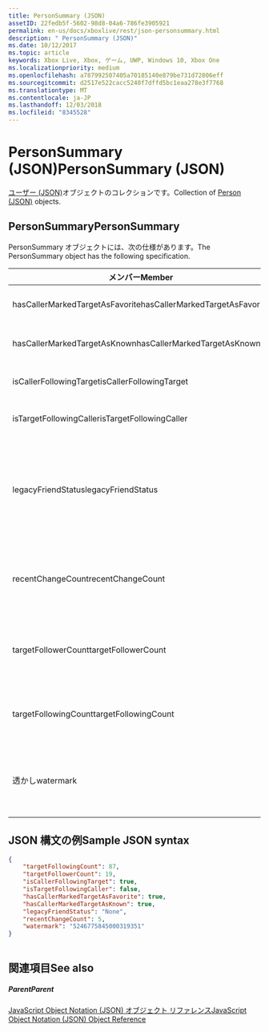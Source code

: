 ```yaml
---
title: PersonSummary (JSON)
assetID: 22fedb5f-5602-98d8-04a6-786fe3905921
permalink: en-us/docs/xboxlive/rest/json-personsummary.html
description: " PersonSummary (JSON)"
ms.date: 10/12/2017
ms.topic: article
keywords: Xbox Live, Xbox, ゲーム, UWP, Windows 10, Xbox One
ms.localizationpriority: medium
ms.openlocfilehash: a787992507405a70185140e879be731d72806eff
ms.sourcegitcommit: d2517e522cacc5240f7dffd5bc1eaa278e3f7768
ms.translationtype: MT
ms.contentlocale: ja-JP
ms.lasthandoff: 12/03/2018
ms.locfileid: "8345528"
---
```

# <a name="personsummary-json"></a><span data-ttu-id="bc020-104">PersonSummary (JSON)</span><span class="sxs-lookup"><span data-stu-id="bc020-104">PersonSummary (JSON)</span></span>
<span data-ttu-id="bc020-105">[ユーザー (JSON)](json-person.md)オブジェクトのコレクションです。</span><span class="sxs-lookup"><span data-stu-id="bc020-105">Collection of [Person (JSON)](json-person.md) objects.</span></span> 
<a id="ID4ER"></a>

 
## <a name="personsummary"></a><span data-ttu-id="bc020-106">PersonSummary</span><span class="sxs-lookup"><span data-stu-id="bc020-106">PersonSummary</span></span>
 
<span data-ttu-id="bc020-107">PersonSummary オブジェクトには、次の仕様があります。</span><span class="sxs-lookup"><span data-stu-id="bc020-107">The PersonSummary object has the following specification.</span></span>
 
| <span data-ttu-id="bc020-108">メンバー</span><span class="sxs-lookup"><span data-stu-id="bc020-108">Member</span></span>| <span data-ttu-id="bc020-109">種類</span><span class="sxs-lookup"><span data-stu-id="bc020-109">Type</span></span>| <span data-ttu-id="bc020-110">説明</span><span class="sxs-lookup"><span data-stu-id="bc020-110">Description</span></span>| 
| --- | --- | --- | 
| <span data-ttu-id="bc020-111">hasCallerMarkedTargetAsFavorite</span><span class="sxs-lookup"><span data-stu-id="bc020-111">hasCallerMarkedTargetAsFavorite</span></span>| <span data-ttu-id="bc020-112">ブール値</span><span class="sxs-lookup"><span data-stu-id="bc020-112">Boolean value</span></span>| <span data-ttu-id="bc020-113">かどうか、呼び出し元は、お気に入りとしてターゲットをマークします。</span><span class="sxs-lookup"><span data-stu-id="bc020-113">Whether the caller has marked the target as a favorite.</span></span> <span data-ttu-id="bc020-114">値の例: true</span><span class="sxs-lookup"><span data-stu-id="bc020-114">Example values: true</span></span>| 
| <span data-ttu-id="bc020-115">hasCallerMarkedTargetAsKnown</span><span class="sxs-lookup"><span data-stu-id="bc020-115">hasCallerMarkedTargetAsKnown</span></span>| <span data-ttu-id="bc020-116">ブール値</span><span class="sxs-lookup"><span data-stu-id="bc020-116">Boolean value</span></span>| <span data-ttu-id="bc020-117">かどうか、呼び出し元がターゲット済みとしてマーク呼ばれます。</span><span class="sxs-lookup"><span data-stu-id="bc020-117">Whether the caller has marked the target as known.</span></span> <span data-ttu-id="bc020-118">値の例: true</span><span class="sxs-lookup"><span data-stu-id="bc020-118">Example values: true</span></span>| 
| <span data-ttu-id="bc020-119">isCallerFollowingTarget</span><span class="sxs-lookup"><span data-stu-id="bc020-119">isCallerFollowingTarget</span></span>| <span data-ttu-id="bc020-120">ブール値</span><span class="sxs-lookup"><span data-stu-id="bc020-120">Boolean value</span></span>| <span data-ttu-id="bc020-121">かどうか、呼び出し元が、ターゲットをフォローします。</span><span class="sxs-lookup"><span data-stu-id="bc020-121">Whether the caller is following the target.</span></span> <span data-ttu-id="bc020-122">値の例: true</span><span class="sxs-lookup"><span data-stu-id="bc020-122">Example values: true</span></span>| 
| <span data-ttu-id="bc020-123">isTargetFollowingCaller</span><span class="sxs-lookup"><span data-stu-id="bc020-123">isTargetFollowingCaller</span></span>| <span data-ttu-id="bc020-124">ブール値</span><span class="sxs-lookup"><span data-stu-id="bc020-124">Boolean value</span></span>| <span data-ttu-id="bc020-125">かどうか、ターゲットでは、呼び出し元がフォローします。</span><span class="sxs-lookup"><span data-stu-id="bc020-125">Whether the target is following the caller.</span></span> <span data-ttu-id="bc020-126">値の例: true</span><span class="sxs-lookup"><span data-stu-id="bc020-126">Example values: true</span></span>| 
| <span data-ttu-id="bc020-127">legacyFriendStatus</span><span class="sxs-lookup"><span data-stu-id="bc020-127">legacyFriendStatus</span></span>| <span data-ttu-id="bc020-128">string</span><span class="sxs-lookup"><span data-stu-id="bc020-128">string</span></span>| <span data-ttu-id="bc020-129">呼び出し元が示すように、ターゲットの従来のフレンドの状態です。</span><span class="sxs-lookup"><span data-stu-id="bc020-129">Legacy friend status of the target as seen by the caller.</span></span> <span data-ttu-id="bc020-130">"None"、"MutuallyAccepted"、"OutgoingRequest"または"IncomingRequest"をすることができます。</span><span class="sxs-lookup"><span data-stu-id="bc020-130">Can be "None", "MutuallyAccepted", "OutgoingRequest", or "IncomingRequest".</span></span> <span data-ttu-id="bc020-131">値の例:"MutuallyAccepted"</span><span class="sxs-lookup"><span data-stu-id="bc020-131">Example values: "MutuallyAccepted"</span></span>| 
| <span data-ttu-id="bc020-132">recentChangeCount</span><span class="sxs-lookup"><span data-stu-id="bc020-132">recentChangeCount</span></span>| <span data-ttu-id="bc020-133">32 ビット符号なし整数</span><span class="sxs-lookup"><span data-stu-id="bc020-133">32-bit unsigned integer</span></span>| <span data-ttu-id="bc020-134">省略可能。</span><span class="sxs-lookup"><span data-stu-id="bc020-134">Optional.</span></span> <span data-ttu-id="bc020-135">ターゲットのソーシャル グラフの最新の変更の数です。</span><span class="sxs-lookup"><span data-stu-id="bc020-135">Number of recent changes in the target's social graph.</span></span> <span data-ttu-id="bc020-136">この値は、ユーザーが、独自の概要を表示するときにのみ存在します。</span><span class="sxs-lookup"><span data-stu-id="bc020-136">This value will only exist when a user is viewing their own summary.</span></span> <span data-ttu-id="bc020-137">値の例: 5</span><span class="sxs-lookup"><span data-stu-id="bc020-137">Example values: 5</span></span>| 
| <span data-ttu-id="bc020-138">targetFollowerCount</span><span class="sxs-lookup"><span data-stu-id="bc020-138">targetFollowerCount</span></span>| <span data-ttu-id="bc020-139">> 32 ビット符号なし整数</span><span class="sxs-lookup"><span data-stu-id="bc020-139">>32-bit unsigned integer</span></span>| <span data-ttu-id="bc020-140">次のターゲットはユーザーの数です。</span><span class="sxs-lookup"><span data-stu-id="bc020-140">Number of People that are following the target.</span></span> <span data-ttu-id="bc020-141">値の例: 1308</span><span class="sxs-lookup"><span data-stu-id="bc020-141">Example values: 1308</span></span>| 
| <span data-ttu-id="bc020-142">targetFollowingCount</span><span class="sxs-lookup"><span data-stu-id="bc020-142">targetFollowingCount</span></span>| <span data-ttu-id="bc020-143">32 ビット符号なし整数</span><span class="sxs-lookup"><span data-stu-id="bc020-143">32-bit unsigned integer</span></span>| <span data-ttu-id="bc020-144">ターゲットは、次のユーザーの数です。</span><span class="sxs-lookup"><span data-stu-id="bc020-144">Number of People that the target is following.</span></span> <span data-ttu-id="bc020-145">値の例: 112</span><span class="sxs-lookup"><span data-stu-id="bc020-145">Example values: 112</span></span>| 
| <span data-ttu-id="bc020-146">透かし</span><span class="sxs-lookup"><span data-stu-id="bc020-146">watermark</span></span>| <span data-ttu-id="bc020-147">string</span><span class="sxs-lookup"><span data-stu-id="bc020-147">string</span></span>| <span data-ttu-id="bc020-148">省略可能。</span><span class="sxs-lookup"><span data-stu-id="bc020-148">Optional.</span></span> <span data-ttu-id="bc020-149">ターゲットの最新の変更透かしします。</span><span class="sxs-lookup"><span data-stu-id="bc020-149">Recent change watermark for the target.</span></span> <span data-ttu-id="bc020-150">この値は、ユーザーが、独自の概要を表示するときにのみ存在します。</span><span class="sxs-lookup"><span data-stu-id="bc020-150">This value will only exist when a user is viewing their own summary.</span></span> <span data-ttu-id="bc020-151">値の例: 5</span><span class="sxs-lookup"><span data-stu-id="bc020-151">Example values: 5</span></span>| 
  
<a id="ID4E4D"></a>

 
## <a name="sample-json-syntax"></a><span data-ttu-id="bc020-152">JSON 構文の例</span><span class="sxs-lookup"><span data-stu-id="bc020-152">Sample JSON syntax</span></span>
 

```json
{
    "targetFollowingCount": 87,
    "targetFollowerCount": 19,
    "isCallerFollowingTarget": true,
    "isTargetFollowingCaller": false,
    "hasCallerMarkedTargetAsFavorite": true,
    "hasCallerMarkedTargetAsKnown": true,
    "legacyFriendStatus": "None",
    "recentChangeCount": 5,
    "watermark": "5246775845000319351"
}
    
```

  
<a id="ID4EGE"></a>

 
## <a name="see-also"></a><span data-ttu-id="bc020-153">関連項目</span><span class="sxs-lookup"><span data-stu-id="bc020-153">See also</span></span>
 
<a id="ID4EIE"></a>

 
##### <a name="parent"></a><span data-ttu-id="bc020-154">Parent</span><span class="sxs-lookup"><span data-stu-id="bc020-154">Parent</span></span> 

[<span data-ttu-id="bc020-155">JavaScript Object Notation (JSON) オブジェクト リファレンス</span><span class="sxs-lookup"><span data-stu-id="bc020-155">JavaScript Object Notation (JSON) Object Reference</span></span>](atoc-xboxlivews-reference-json.md)

   